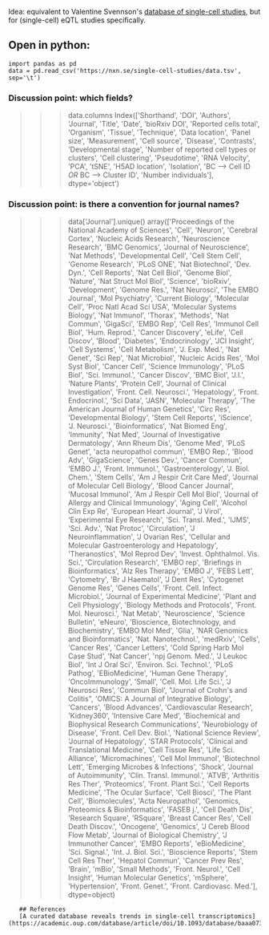 Idea: equivalent to Valentine Svennson's [database of single-cell studies](https://www.nxn.se/single-cell-studies), but for (single-cell) eQTL studies specifically.

## Open in python:

```
import pandas as pd
data = pd.read_csv('https://nxn.se/single-cell-studies/data.tsv', sep='\t')
```

### Discussion point: which fields?

>>> data.columns
Index(['Shorthand', 'DOI', 'Authors', 'Journal', 'Title', 'Date',
       'bioRxiv DOI', 'Reported cells total', 'Organism', 'Tissue',
       'Technique', 'Data location', 'Panel size', 'Measurement',
       'Cell source', 'Disease', 'Contrasts', 'Developmental stage',
       'Number of reported cell types or clusters', 'Cell clustering',
       'Pseudotime', 'RNA Velocity', 'PCA', 'tSNE', 'H5AD location',
       'Isolation', 'BC --> Cell ID _OR_ BC --> Cluster ID',
       'Number individuals'],
      dtype='object')

### Discussion point: is there a convention for journal names?

>>> data['Journal'].unique()
array(['Proceedings of the National Academy of Sciences', 'Cell',
       'Neuron', 'Cerebral Cortex', 'Nucleic Acids Research',
       'Neuroscience Research', 'BMC Genomics', 'Journal of Neuroscience',
       'Nat Methods', 'Developmental Cell', 'Cell Stem Cell',
       'Genome Research', 'PLoS ONE', 'Nat Biotechnol', 'Dev. Dyn.',
       'Cell Reports', 'Nat Cell Biol', 'Genome Biol', 'Nature',
       'Nat Struct Mol Biol', 'Science', 'bioRxiv', 'Development',
       'Genome Res.', 'Nat Neurosci', 'The EMBO Journal',
       'Mol Psychiatry', 'Current Biology', 'Molecular Cell',
       'Proc Natl Acad Sci USA', 'Molecular Systems Biology',
       'Nat Immunol', 'Thorax', 'Methods', 'Nat Commun', 'GigaSci',
       'EMBO Rep', 'Cell Res', 'Immunol Cell Biol', 'Hum. Reprod.',
       'Cancer Discovery', 'eLife', 'Cell Discov', 'Blood', 'Diabetes',
       'Endocrinology', 'JCI Insight', 'Cell Systems', 'Cell Metabolism',
       'J. Exp. Med.', 'Nat Genet', 'Sci Rep', 'Nat Microbiol',
       'Nucleic Acids Res', 'Mol Syst Biol', 'Cancer Cell',
       'Science Immunology', 'PLoS Biol', 'Sci. Immunol.',
       'Cancer Discov', 'BMC Biol', 'J.I.', 'Nature Plants',
       'Protein Cell', 'Journal of Clinical Investigation',
       'Front. Cell. Neurosci.', 'Hepatology', 'Front. Endocrinol.',
       'Sci Data', 'JASN', 'Molecular Therapy',
       'The American Journal of Human Genetics', 'Circ Res',
       'Developmental Biology', 'Stem Cell Reports', 'iScience',
       'J. Neurosci.', 'Bioinformatics', 'Nat Biomed Eng', 'Immunity',
       'Nat Med', 'Journal of Investigative Dermatology', 'Ann Rheum Dis',
       'Genome Med', 'PLoS Genet', 'acta neuropathol commun', 'EMBO Rep.',
       'Blood Adv', 'GigaScience', 'Genes Dev.', 'Cancer Commun',
       'EMBO J.', 'Front. Immunol.', 'Gastroenterology', 'J. Biol. Chem.',
       'Stem Cells', 'Am J Respir Crit Care Med',
       'Journal of Molecular Cell Biology', 'Blood Cancer Journal',
       'Mucosal Immunol', 'Am J Respir Cell Mol Biol',
       'Journal of Allergy and Clinical Immunology', 'Aging Cell',
       'Alcohol Clin Exp Re', 'European Heart Journal', 'J Virol',
       'Experimental Eye Research', 'Sci. Transl. Med.', 'IJMS',
       'Sci. Adv.', 'Nat Protoc', 'Circulation', 'J Neuroinflammation',
       'J Ovarian Res',
       'Cellular and Molecular Gastroenterology and Hepatology',
       'Theranostics', 'Mol Reprod Dev', 'Invest. Ophthalmol. Vis. Sci.',
       'Circulation Research', 'EMBO rep', 'Briefings in Bioinformatics',
       'Alz Res Therapy', 'EMBO J', 'FEBS Lett', 'Cytometry',
       'Br J Haematol', 'J Dent Res', 'Cytogenet Genome Res',
       'Genes Cells', 'Front. Cell. Infect. Microbiol.',
       'Journal of Experimental Medicine', 'Plant and Cell Physiology',
       'Biology Methods and Protocols', 'Front. Mol. Neurosci.',
       'Nat Metab', 'Neuroscience', 'Science Bulletin', 'eNeuro',
       'Bioscience, Biotechnology, and Biochemistry', 'EMBO Mol Med',
       'Glia', 'NAR Genomics and Bioinformatics', 'Nat. Nanotechnol.',
       'medRxiv', 'Cells', 'Cancer Res', 'Cancer Letters',
       'Cold Spring Harb Mol Case Stud', 'Nat Cancer', 'npj Genom. Med.',
       'J Leukoc Biol', 'Int J Oral Sci', 'Environ. Sci. Technol.',
       'PLoS Pathog', 'EBioMedicine', 'Human Gene Therapy',
       'OncoImmunology', 'Small', 'Cell. Mol. Life Sci.',
       'J Neurosci Res', 'Commun Biol', "Journal of Crohn's and Colitis",
       'OMICS: A Journal of Integrative Biology', 'Cancers',
       'Blood Advances', 'Cardiovascular Research', 'Kidney360',
       'Intensive Care Med',
       'Biochemical and Biophysical Research Communications',
       'Neurobiology of Disease', 'Front. Cell Dev. Biol.',
       'National Science Review', 'Journal of Hepatology',
       'STAR Protocols', 'Clinical and Translational Medicine',
       'Cell Tissue Res', 'Life Sci. Alliance', 'Micromachines',
       'Cell Mol Immunol', 'Biotechnol Lett',
       'Emerging Microbes & Infections', 'Shock',
       'Journal of Autoimmunity', 'Clin. Transl. Immunol.', 'ATVB',
       'Arthritis Res Ther', 'Proteomics', 'Front. Plant Sci.',
       'Cell Reports Medicine', 'The Ocular Surface', 'Cell Biosci',
       'The Plant Cell', 'Biomolecules', 'Acta Neuropathol',
       'Genomics, Proteomics & Bioinformatics', 'FASEB j.',
       'Cell Death Dis', 'Research Square', 'RSquare',
       'Breast Cancer Res', 'Cell Death Discov.', 'Oncogene', 'Genomics',
       'J Cereb Blood Flow Metab', 'Journal of Biological Chemistry',
       'J Immunother Cancer', 'EMBO Reports', 'eBioMedicine',
       'Sci. Signal.', 'Int. J. Biol. Sci.', 'Bioscience Reports',
       'Stem Cell Res Ther', 'Hepatol Commun', 'Cancer Prev Res', 'Brain',
       'mBio', 'Small Methods', 'Front. Neurol.', 'Cell Insight',
       'Human Molecular Genetics', 'mSphere', 'Hypertension',
       'Front. Genet.', 'Front. Cardiovasc. Med.'], dtype=object)
       
       ## References
       [A curated database reveals trends in single-cell transcriptomics](https://academic.oup.com/database/article/doi/10.1093/database/baaa073/6008692)

